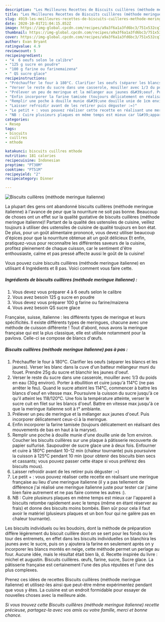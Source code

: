 ```yaml
---
description: "Les Meilleures Recettes de Biscuits cuillères (méthode meringue italienne)"
title: "Les Meilleures Recettes de Biscuits cuillères (méthode meringue italienne)"
slug: 4919-les-meilleures-recettes-de-biscuits-cuilleres-methode-meringue-italienne
date: 2020-10-01T21:04:15.852Z
image: https://img-global.cpcdn.com/recipes/a9a3f6a1a3fd6bc3/751x532cq70/biscuits-cuilleres-methode-meringue-italienne-photo-principale-de-la-recette.jpg
thumbnail: https://img-global.cpcdn.com/recipes/a9a3f6a1a3fd6bc3/751x532cq70/biscuits-cuilleres-methode-meringue-italienne-photo-principale-de-la-recette.jpg
cover: https://img-global.cpcdn.com/recipes/a9a3f6a1a3fd6bc3/751x532cq70/biscuits-cuilleres-methode-meringue-italienne-photo-principale-de-la-recette.jpg
author: Evan Bryant
ratingvalue: 4.9
reviewcount: 5
recipeingredient:
- "4  6 oeufs selon le calibre"
- "125 g sucre en poudre"
- "100 g farine ou farinemaizena"
- " QS sucre glace"
recipeinstructions:
- "Préchauffer le four à 180°C. Clarifier les oeufs (séparer les blancs et les jaunes). Verser les blanc dans la cuve d&#39;un batteur mélangeur muni du fouet. Prendre 25g du sucre et blanchir les jaunes d&#39;oeuf."
- "Verser le reste du sucre dans une casserole, mouiller avec 1/3 du poids en eau (30g environ). Porter à ébullition et cuire jusqu&#39;à 114°C (ne pas arrêter le feu). Quand le sucre atteint les 114°C, commencer à battre les blancs d&#39;oeuf en vitesse max. Poursuivre la cuisson du sucre jusqu&#39;à ce qu&#39;il atteint les 118/120°C. Une fois la température atteinte, verser le sucre cuit en filet sur les blancs d&#39;oeuf. Battre en vitesse max jusqu&#39;à ce que la meringue italienne soit à t° ambiante."
- "Prélever un peu de meringue et la mélanger aux jaunes d&#39;oeuf. Puis incorporer délicatement ceux-ci à la meringue."
- "Enfin incorporer la farine tamisée (toujours délicatement en réalisant des mouvements de bas en haut à la maryse)."
- "Remplir une poche à douille munie d&#39;une douille unie de 1cm environ. Coucher les biscuits cuillères sur une plaque à pâtisserie recouverte de papier sulfurisé. Saupoudrer de sucre glace une à deux fois. Enfourner et cuire à 180°C pendant 10-12 min (chaleur tournante) puis poursuivre la cuisson à 125°C pendant 10 min (pour obtenir des biscuits bien secs et cassants; vous pouvez passer cette étape si vous préférez des biscuits mous)."
- "Laisser refroidir avant de les retirer puis déguster :=)"
- "Le petit + : vous pouvez réaliser cette recette en réalisant une meringue française au lieu d&#39;une meringue italienne (il y a pas tellement de différence j&#39;ai réalisé une meringue italienne juste pour tester car j&#39;aime bien faire autrement et ne pas faire comme les autres :)."
- "NB : Cuire plusieurs plaques en même temps est mieux car l&#39;appareil à biscuits retombe rapidement avec le temps (même en étant réserver au frais) et donne des biscuits moins bombés. Bien sûr pour cela il faut avoir le matériel (plusieurs plaques et un bon four qui ne galère pas en chaleur tournante)."
categories:
- Resep
tags:
- biscuits
- cuillres
- mthode

katakunci: biscuits cuillres mthode 
nutrition: 181 calories
recipecuisine: Indonesian
preptime: "PT30M"
cooktime: "PT51M"
recipeyield: "2"
recipecategory: Dinner

---
```



![Biscuits cuillères (méthode meringue italienne)](https://img-global.cpcdn.com/recipes/a9a3f6a1a3fd6bc3/751x532cq70/biscuits-cuilleres-methode-meringue-italienne-photo-principale-de-la-recette.jpg)

La plupart des gens ont abandonné biscuits cuillères (méthode meringue italienne) à l'avance de peur que la nourriture ne soit pas bonne. Beaucoup de choses ont un effet sur la qualité gustative de biscuits cuillères (méthode meringue italienne)! Partant de la qualité des ustensiles de cuisine, veillez toujours à utiliser des ustensiles de cuisine de qualité toujours en bon état. De plus, pour un goût alimentaire prononcé, vous devez utiliser beaucoup d'épices pour que la nourriture obtenue ait un goût délicieux Et enfin, pratiquez-vous pour reconnaître les différentes saveurs de la cuisine, profitez pleinement de chaque cuisson, car le sentiment d'être enthousiaste, calme et pas pressé affecte aussi le goût de la cuisine!

<!--inarticleads1-->

Vous pouvez cuire biscuits cuillères (méthode meringue italienne) en utilisant 4 Ingrédients et 8 pas. Voici comment vous faire cette.

##### Ingrédients de biscuits cuillères (méthode meringue italienne) :

1. Vous devez vous préparer 4 à 6 oeufs selon le calibre
1. Vous avez besoin 125 g sucre en poudre
1. Vous devez vous préparer 100 g farine ou farine/maizena
1. Vous avez besoin  QS sucre glace


Française, suisse, italienne : les différents types de meringue et leurs spécificités. Il existe différents types de meringues, chacune avec une méthode de cuisson différente ! Tout d&#39;abord, nous avons la meringue française qui est la plus classique, elle est utilisée notamment pour la pavlova. Celle-ci se compose de blancs d&#39;œufs. 

<!--inarticleads2-->

##### Biscuits cuillères (méthode meringue italienne) pas à pas :

1. Préchauffer le four à 180°C. Clarifier les oeufs (séparer les blancs et les jaunes). Verser les blanc dans la cuve d&#39;un batteur mélangeur muni du fouet. Prendre 25g du sucre et blanchir les jaunes d&#39;oeuf.
1. Verser le reste du sucre dans une casserole, mouiller avec 1/3 du poids en eau (30g environ). Porter à ébullition et cuire jusqu&#39;à 114°C (ne pas arrêter le feu). Quand le sucre atteint les 114°C, commencer à battre les blancs d&#39;oeuf en vitesse max. Poursuivre la cuisson du sucre jusqu&#39;à ce qu&#39;il atteint les 118/120°C. Une fois la température atteinte, verser le sucre cuit en filet sur les blancs d&#39;oeuf. Battre en vitesse max jusqu&#39;à ce que la meringue italienne soit à t° ambiante.
1. Prélever un peu de meringue et la mélanger aux jaunes d&#39;oeuf. Puis incorporer délicatement ceux-ci à la meringue.
1. Enfin incorporer la farine tamisée (toujours délicatement en réalisant des mouvements de bas en haut à la maryse).
1. Remplir une poche à douille munie d&#39;une douille unie de 1cm environ. Coucher les biscuits cuillères sur une plaque à pâtisserie recouverte de papier sulfurisé. Saupoudrer de sucre glace une à deux fois. Enfourner et cuire à 180°C pendant 10-12 min (chaleur tournante) puis poursuivre la cuisson à 125°C pendant 10 min (pour obtenir des biscuits bien secs et cassants; vous pouvez passer cette étape si vous préférez des biscuits mous).
1. Laisser refroidir avant de les retirer puis déguster :=)
1. Le petit + : vous pouvez réaliser cette recette en réalisant une meringue française au lieu d&#39;une meringue italienne (il y a pas tellement de différence j&#39;ai réalisé une meringue italienne juste pour tester car j&#39;aime bien faire autrement et ne pas faire comme les autres :).
1. NB : Cuire plusieurs plaques en même temps est mieux car l&#39;appareil à biscuits retombe rapidement avec le temps (même en étant réserver au frais) et donne des biscuits moins bombés. Bien sûr pour cela il faut avoir le matériel (plusieurs plaques et un bon four qui ne galère pas en chaleur tournante).


Les biscuits individuels ou les boudoirs, dont la méthode de préparation diffère légèrement du biscuit cuillère dont on se sert pour les fonds ou le tour des entremets, en effet dans les biscuits individuelles on blanchira les jaunes avec le sucre, puis on y ajoutera la farine en seulement après on y incorporer les blancs montés en neige, cette méthode permet un perlage au four. Aucune idée, mais le résultat était bien là, d. Recette inspirée du livre : michel et augustin. Biscuits cuillères. œufs, farine, sucre, Sucre glace. La pâtisserie française est certainement l&#39;une des plus réputées et l&#39;une des plus complexes. 

<!--inarticleads1-->

<p>
Prenez ces idées de recettes Biscuits cuillères (méthode meringue italienne) et utilisez-les ainsi que peut-être même expérimentez pendant que vous y êtes. La cuisine est un endroit formidable pour essayer de nouvelles choses avec la meilleure aide.
</p>

<p>
<i>Si vous trouvez cette Biscuits cuillères (méthode meringue italienne) recette précieuse, partagez-la avec vos amis ou votre famille, merci et bonne chance.</i>
</p>
